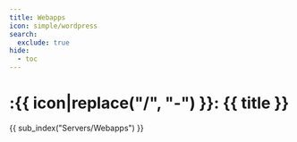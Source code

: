 ```yaml
---
title: Webapps
icon: simple/wordpress
search:
  exclude: true
hide:
  - toc
---
```


# :{{ icon|replace("/", "-") }}: {{ title }}

{{ sub_index("Servers/Webapps") }}
